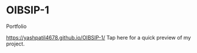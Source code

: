 # OIBSIP-1
Portfolio

 https://yashpatil4678.github.io/OIBSIP-1/   Tap here for a quick preview of my project.
